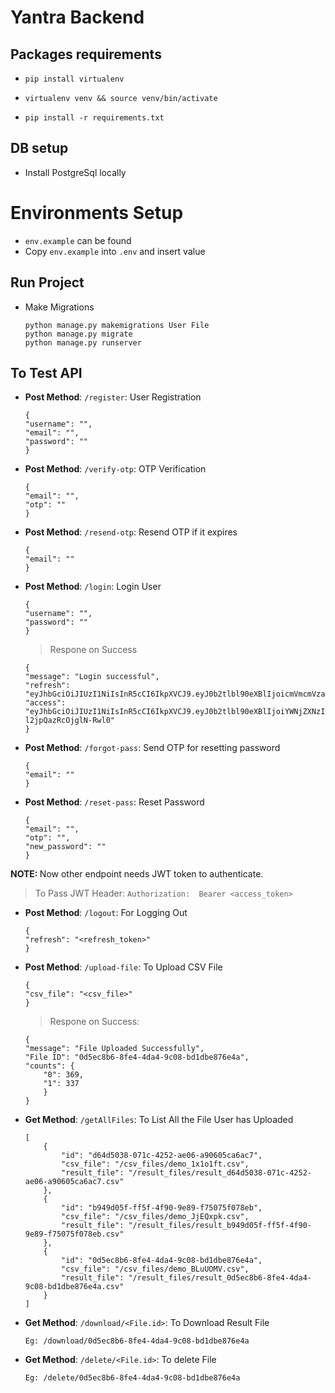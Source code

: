 # Yantra Backend

## Packages requirements
- `pip install virtualenv`
- `virtualenv venv && source venv/bin/activate`

- `pip install -r requirements.txt`


## DB setup
- Install PostgreSql locally

# Environments Setup
- `env.example` can be found
- Copy `env.example` into `.env` and insert value



## Run Project
- Make Migrations
    ```
    python manage.py makemigrations User File
    python manage.py migrate
    python manage.py runserver
    ```


## To Test API
- <b>Post Method</b>: `/register`: User Registration
    ```
    {
    "username": "",
    "email": "",
    "password": ""
    }
    ```

- <b>Post Method</b>: `/verify-otp`: OTP Verification
    ```
    {
    "email": "",
    "otp": ""
    }
    ```
- <b>Post Method</b>: `/resend-otp`: Resend OTP if it expires
    ```
    {
    "email": ""
    }
    ```

- <b>Post Method</b>: `/login`: Login User
    ```
    {
    "username": "",
    "password": ""
    }
    ```
    >Respone on Success
    ```
    {
    "message": "Login successful",
    "refresh": "eyJhbGciOiJIUzI1NiIsInR5cCI6IkpXVCJ9.eyJ0b2tlbl90eXBlIjoicmVmcmVzaCIsImV4cCI6MTY4OTE4OTU2OCwiaWF0IjoxNjg2NTk3NTY4LCJqdGkiOiJkZjBhMGU3MzI4MzE0M2JiYjQyOWJmMTBhODgzNTg3YiIsInVzZXJfaWQiOiIxMDNkZjI3OS0yNzUzLTRhMjUtYTkxYS1mNTFiMDFlYmYzN2QifQ.Rz5IS0Yvx8d1iSJMFmU20oJDidAQI29USpxPUNOAPHI",
    "access": "eyJhbGciOiJIUzI1NiIsInR5cCI6IkpXVCJ9.eyJ0b2tlbl90eXBlIjoiYWNjZXNzIiwiZXhwIjoxNjg2NTk4NDY4LCJpYXQiOjE2ODY1OTc1NjgsImp0aSI6IjQwZGNjMWVkYzE3MzRiMjE5NWJiNzljZmRiYjg3ZWY0IiwidXNlcl9pZCI6IjEwM2RmMjc5LTI3NTMtNGEyNS1hOTFhLWY1MWIwMWViZjM3ZCJ9.CYynTtIlx6nnLFYQbOIhBsg-l2jpQazRcOjglN-Rwl0"
    }
    ```
- <b>Post Method</b>: `/forgot-pass`: Send OTP for resetting password
    ```
    {
    "email": ""
    }
    ```
- <b>Post Method</b>: `/reset-pass`: Reset Password
    ```
    {
    "email": "",
    "otp": "",
    "new_password": ""
    }
    ```
<b>NOTE: </b> Now other endpoint needs JWT token to authenticate.

>To Pass JWT Header: `Authorization:  Bearer <access_token>`

- <b>Post Method</b>: `/logout`: For Logging Out
    ```
    {
    "refresh": "<refresh_token>"
    }
    ```

- <b>Post Method</b>: `/upload-file`: To Upload CSV File
    ```
    {
    "csv_file": "<csv_file>"
    }
    ```
    >Respone on Success:
    ```
    {
    "message": "File Uploaded Successfully",
    "File ID": "0d5ec8b6-8fe4-4da4-9c08-bd1dbe876e4a",
    "counts": {
        "0": 369,
        "1": 337
        }
    }
    ```

- <b>Get Method</b>: `/getAllFiles`: To List All the File User has Uploaded
    ```
    [
        {
            "id": "d64d5038-071c-4252-ae06-a90605ca6ac7",
            "csv_file": "/csv_files/demo_1x1o1ft.csv",
            "result_file": "/result_files/result_d64d5038-071c-4252-ae06-a90605ca6ac7.csv"
        },
        {
            "id": "b949d05f-ff5f-4f90-9e89-f75075f078eb",
            "csv_file": "/csv_files/demo_JjEQxpk.csv",
            "result_file": "/result_files/result_b949d05f-ff5f-4f90-9e89-f75075f078eb.csv"
        },
        {
            "id": "0d5ec8b6-8fe4-4da4-9c08-bd1dbe876e4a",
            "csv_file": "/csv_files/demo_BLuUOMV.csv",
            "result_file": "/result_files/result_0d5ec8b6-8fe4-4da4-9c08-bd1dbe876e4a.csv"
        }
    ]
    ```

- <b>Get Method</b>: `/download/<File.id>`: To Download Result File
    ```
    Eg: /download/0d5ec8b6-8fe4-4da4-9c08-bd1dbe876e4a
    ```

- <b>Get Method</b>: `/delete/<File.id>`: To delete File 
    ```
    Eg: /delete/0d5ec8b6-8fe4-4da4-9c08-bd1dbe876e4a
    ```
